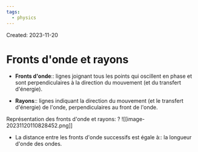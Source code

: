 ```yaml
---
tags:
  - physics
---
```

Created: 2023-11-20

# Fronts d'onde et rayons
- **Fronts d'onde**:: lignes joignant tous les points qui oscillent en phase et sont perpendiculaires à la direction du mouvement (et du transfert d'énergie).
<!--SR:!2023-12-08,2,150-->
- **Rayons**:: lignes indiquant la direction du mouvement (et le transfert d'énergie) de l'onde, perpendiculaires au front de l'onde.
<!--SR:!2023-12-08,3,164-->

Représentation des fronts d'onde et rayons:
?
![[image-20231120110828452.png]]
<!--SR:!2023-12-08,10,228-->

- La distance entre les fronts d'onde successifs est égale à:: la longueur d'onde des ondes.
<!--SR:!2023-12-22,16,208-->


